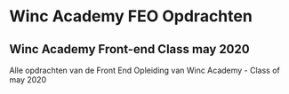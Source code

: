 # Winc Academy FEO Opdrachten

## Winc Academy Front-end Class may 2020

Alle opdrachten van de Front End Opleiding van Winc Academy - Class of may 2020



